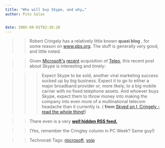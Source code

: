 ```yaml
---
title: "Who will buy Skype, and why…"
author: Pito Salas


date: 2005-09-01T02:26:28
---
```



>>

>> Robert Cringely has a relatively little known **quasi blog** , for some
reason on www.pbs.org. The stuff is generally very good, and little noted.

>>

>> Given [Microsoft's](<http://www.pcmag.com/article2/0,1895,1833440,00.asp>)
[recent](<http://gigaom.com/2005/06/28/microsoft-eyeing-teleo/>) acquisition
of [Teleo](<http://teleo.msn.com/>), this recent post about Skype is
interesting and timely:

>>

>>> Expect Skype to be sold, another viral marketing success sucked up by big
business. Expect it to go to either a major broadband provider or, more
likely, to a big mobile carrier with no fixed telephone assets. And whoever
buys Skype, expect them to throw money into making the company into even more
of a multinational telecom headache than it currently is. ( **from** [Skyed on
I, Cringely - read the whole
thing!](<http://www.pbs.org/cringely/pulpit/pulpit20050728.html>))

>>

>> There even is a very **[well hidden RSS
feed.](<http://www.pbs.org/cringely/pulpit/rss2.xml>)**

>>

>> (Yes, remember the Cringley column in PC Week? Same guy!)

>>

>> Technorati Tags: [microsoft](<http://www.technorati.com/tag/microsoft>),
[voip](<http://www.technorati.com/tag/voip>)


